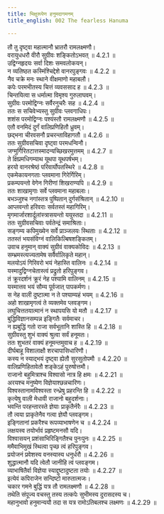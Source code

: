 ```yaml
---
title: भिक्षुरूपेण हनुमदागमनम्
title_english: 002 The fearless Hanuma

---
```

<div class="audioEmbed"  caption="श्रीराम-हरिसीताराममूर्ति-घनपाठिभ्यां वचनम्" src="https://archive.org/download/Ramayana-recitation-Sriram-harisItArAmamUrti-Ghanapaati-v2/Kanda_4/Kanda_4_KSK-002-Bhikshu_Rupena_Hanumad_Aagamanam.mp3"></div>

  
तौ तु दृष्ट्वा महात्मानौ भ्रातरौ रामलक्ष्मणौ।  
वरायुधधरौ वीरौ सुग्रीवः शङ्कितोऽभवत् ॥ 4.2.1 ॥   
उद्विग्नहृदयः सर्वा दिशः समवलोकयन्।  
न व्यतिष्ठत कस्मिंश्चिद्देशे वानरपुङ्गवः ॥ 4.2.2 ॥   
नैव चक्रे मनः स्थाने वीक्षमाणो महाबलौ।  
कपेः परमभीतस्य चित्तं व्यवससाद ह ॥ 4.2.3 ॥   
चिन्तयित्वा स धर्मात्मा विमृश्य गुरुलाघवम्।  
सुग्रीवः परमोद्विग्नः सर्वैरनुचरैः सह ॥ 4.2.4 ॥   
ततः स सचिवेभ्यस्तु सुग्रीवः प्लवगाधिपः।  
शशंस परमोद्विग्नः पश्यंस्तौ रामलक्ष्मणौ ॥ 4.2.5 ॥   
एतौ वनमिदं दुर्गं वालिप्रणिहितौ ध्रुवम्।  
छद्भना चीरवसनौ प्रचरन्ताविहागतौ ॥ 4.2.6 ॥   
ततः सुग्रीवसचिवा दृष्ट्वा परमधन्विनौ।  
जग्मुर्गिरितटात्तस्मादन्यच्छिखरमुत्तमम् ॥ 4.2.7 ॥   
ते क्षिप्रमधिगम्याथ यूथपा यूथपर्षभम्।  
हरयो वानरश्रेष्ठं परिवार्योपतस्थिरे ॥ 4.2.8 ॥   
एकमेकायनगताः प्लवमाना गिरेर्गिरिम्।  
प्रकम्पयन्तो वेगेन गिरीणां शिखराण्यपि ॥ 4.2.9 ॥   
ततः शाखामृगाः सर्वे प्लवमाना महाबलाः।  
बभञ्जुश्च नगांस्तत्र पुष्पितान् दुर्गसंश्रितान् ॥ 4.2.10 ॥   
आप्लवन्तो हरिवराः सर्वतस्तं महागिरिम्।  
मृगमार्जारशार्दूलांस्त्रासयन्तो ययुस्तदा ॥ 4.2.11 ॥   
ततः सुग्रीवसचिवाः पर्वतेन्द्रं समाश्रिताः।  
सङ्गम्य कपिमुख्येन सर्वे प्राञ्जलयः स्थिताः ॥ 4.2.12 ॥   
ततस्तं भयसंविग्नं वालिकिल्बिषशङ्कितम्।  
उवाच हनुमान् वाक्यं सुग्रीवं वाक्यकोविदः ॥ 4.2.13 ॥   
सम्भ्रमस्त्यज्यतामेष सर्वैर्वालिकृते महान्।  
मलयोऽयं गिरिवरो भयं नेहास्ति वालिनः ॥ 4.2.14 ॥   
यस्मादुद्विग्नचेतास्त्वं प्रद्रुतो हरिपुङ्गव।  
तं क्रूरदर्शनं क्रूरं नेह पश्यामि वालिनम् ॥ 4.2.15 ॥   
यस्मात्तव भयं सौम्य पूर्वजात् पापकर्मणः।  
स नेह वाली दुष्टात्मा न ते पश्याम्यहं भयम् ॥ 4.2.16 ॥   
अहो शाखामृगत्वं ते व्यक्तमेव प्लवङ्गम।  
लघुचित्ततयात्मानं न स्थापयसि यो मतौ ॥ 4.2.17 ॥   
बुद्धिविज्ञानसम्पन्न इङ्गितैः सर्वमाचर।  
न ह्यबुद्धिं गतो राजा सर्वभूतानि शास्ति हि ॥ 4.2.18 ॥   
सुग्रीवस्तु शुभं वाक्यं श्रुत्वा सर्वं हनूमतः।  
ततः शुभतरं वाक्यं हनूमन्तमुवाच ह ॥ 4.2.19 ॥   
दीर्घबाहू विशालाक्षौ शरचापासिधारिणौ।  
कस्य न स्याद्भयं दृष्ट्वा ह्येतौ सुरसुतोपमौ ॥ 4.2.20 ॥   
वालिप्रणिहितावेतौ शङ्केऽहं पुरुषोत्तमौ।  
राजानो बहुमित्राश्च विश्वासो नात्र हि क्षमः ॥ 4.2.21 ॥   
अरयश्च मनुष्येण विज्ञेयाश्छन्नचारिणः।  
विश्वस्तानामविश्वस्ता रन्ध्रेषु प्रहरन्ति हि ॥ 4.2.22 ॥   
कृत्येषु वाली मेधावी राजानो बहुदर्शनाः।  
भवन्ति परहन्तारस्ते ज्ञेयाः प्राकृतैर्नरैः ॥ 4.2.23 ॥   
तौ त्वया प्राकृतेनैव गत्वा ज्ञेयौ प्लवङ्गम।  
इङ्गितानां प्रकरैश्च रूपव्याभाषणेन च ॥ 4.2.24 ॥   
लक्षयस्व तयोर्भावं प्रहृष्टमनसौ यदि।  
विश्वासयन् प्रशंसाभिरिङ्गितैश्च पुनःपुनः ॥ 4.2.25 ॥   
ममैवाभिमुखं स्थित्वा पृच्छ त्वं हरिपुङ्गव।  
प्रयोजनं प्रवेशस्य वनस्यास्य धनुर्धरौ ॥ 4.2.26 ॥   
शुद्धात्मानौ यदि त्वेतौ जानीहि त्वं प्लवङ्गम।  
व्याभाषितैर्वा विज्ञेया स्याद्दुष्टादुष्टता तयोः ॥ 4.2.27 ॥   
इत्येवं कपिराजेन सन्दिष्टो मारुतात्मजः।  
चकार गमने बुद्धिं यत्र तौ रामलक्ष्मणौ ॥ 4.2.28 ॥   
तथेति संपूज्य वचस्तु तस्य तत्कपेः सुभीमस्य दुरासदस्य च।  
महानुभावो हनुमान्ययौ तदा स यत्र रामोऽतिबलश्च लक्ष्मणः ॥ 4.2.29 ॥   